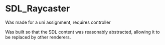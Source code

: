 # SDL_Raycaster
Was made for a uni assignment, requires controller

Was built so that the SDL content was reasonably abstracted, allowing it to be replaced by other renderers. 
